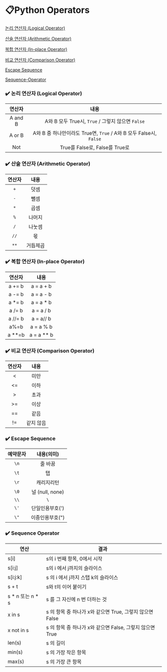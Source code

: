 # 📋Python Operators

[논리 연산자 (Logical Operator)](#%EF%B8%8F-논리-연산자-logical-operator)

[산술 연산자 (Arithmetic Operator)](#%EF%B8%8F-산술-연산자-arithmetic-operator)

[복합 연산자 (In-place Operator)](#%EF%B8%8F-복합-연산자-in-place-operator)

[비교 연산자 (Comparison Operator)](#%EF%B8%8F-비교-연산자-comparison-operator)

[Escape Sequence](#%EF%B8%8F-escape-sequence)

[Sequence-Operator](#%EF%B8%8F-sequence-operator)



### ✔️ 논리 연산자 (Logical Operator)

| 연산자  |                             내용                             |
| :-----: | :----------------------------------------------------------: |
| A and B |      A와 B 모두 True시, `True` / 그렇지 않으면 `False`       |
| A or B  | A와 B 중 하나만이라도 True면, `True` / A와 B 모두 False시, `False` |
|   Not   |                True를 False로, False를 True로                |





### ✔️ 산술 연산자 (Arithmetic Operator)

| 연산자 |   내용   |
| :----: | :------: |
|  `+`   |   덧셈   |
|  `-`   |   뺄셈   |
|  `*`   |   곱셈   |
|  `%`   |  나머지  |
|  `/`   |  나눗셈  |
|  `//`  |    몫    |
|  `**`  | 거듭제곱 |





### ✔️ 복합 연산자 (In-place Operator)

| 연산자  |    내용    |
| :-----: | :--------: |
| a += b  | a = a + b  |
| a -= b  | a = a - b  |
| a *= b  | a = a * b  |
| a /= b  | a = a / b  |
| a //= b | a = a// b  |
|  a%=b   | a = a % b  |
| a **=b  | a = a ** b |



### ✔️ 비교 연산자 (Comparison Operator)

| 연산자 |   내용    |
| :----: | :-------: |
|   <    |   미만    |
|   <=   |   이하    |
|   >    |   초과    |
|   >=   |   이상    |
|   ==   |   같음    |
|   !=   | 같지 않음 |





### ✔️ Escape Sequence

| 예약문자 |   내용(의미)    |
| :------: | :-------------: |
|   `\n`   |     줄 바꿈     |
|   `\t`   |       탭        |
|   `\r`   |   캐리지리턴    |
|   `\0`   | 널 (null, none) |
|   `\\`   |       `\`       |
|   `\'`   | 단일인용부호(') |
|   `\"`   | 이중인용부호(") |





### ✔️ Sequence Operator

| 연산             | 결과                                                     |
| ---------------- | -------------------------------------------------------- |
| s[i]             | s의 i 번째 항목, 0에서 시작                              |
| s[i:j]           | s의 i 에서 j까지의 슬라이스                              |
| s[i:j:k]         | s 의 i 에서 j까지 스탭 k의 슬라이스                      |
| s + t            | s와 t의 이어 붙이기                                      |
| s * n 또는 n * s | s 를 그 자신에 n 번 더하는 것                            |
| x in s           | s 의 항목 중 하나가 x와 같으면 True, 그렇지 않으면 False |
| x not in s       | s 의 항목 중 하나가 x와 같으면 False, 그렇지 않으면 True |
| len(s)           | s 의 길이                                                |
| min(s)           | s 의 가장 작은 항목                                      |
| max(s)           | s 의 가장 큰 항목                                        |